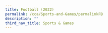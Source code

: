 ```yaml
---
title: Football (2022)
permalink: /cca/Sports-and-Games/permalinkFB
description: ""
third_nav_title: Sports & Games
---
```

